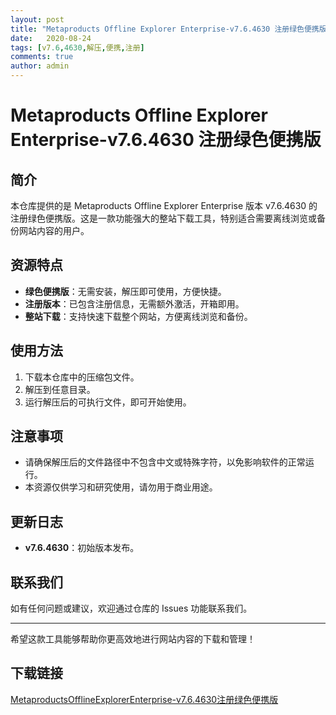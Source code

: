 ```yaml
---
layout: post
title: "Metaproducts Offline Explorer Enterprise-v7.6.4630 注册绿色便携版"
date:   2020-08-24
tags: [v7.6,4630,解压,便携,注册]
comments: true
author: admin
---
```

# Metaproducts Offline Explorer Enterprise-v7.6.4630 注册绿色便携版

## 简介

本仓库提供的是 Metaproducts Offline Explorer Enterprise 版本 v7.6.4630 的注册绿色便携版。这是一款功能强大的整站下载工具，特别适合需要离线浏览或备份网站内容的用户。

## 资源特点

- **绿色便携版**：无需安装，解压即可使用，方便快捷。
- **注册版本**：已包含注册信息，无需额外激活，开箱即用。
- **整站下载**：支持快速下载整个网站，方便离线浏览和备份。

## 使用方法

1. 下载本仓库中的压缩包文件。
2. 解压到任意目录。
3. 运行解压后的可执行文件，即可开始使用。

## 注意事项

- 请确保解压后的文件路径中不包含中文或特殊字符，以免影响软件的正常运行。
- 本资源仅供学习和研究使用，请勿用于商业用途。

## 更新日志

- **v7.6.4630**：初始版本发布。

## 联系我们

如有任何问题或建议，欢迎通过仓库的 Issues 功能联系我们。

---

希望这款工具能够帮助你更高效地进行网站内容的下载和管理！

## 下载链接

[MetaproductsOfflineExplorerEnterprise-v7.6.4630注册绿色便携版](https://pan.quark.cn/s/349deae621fd)
